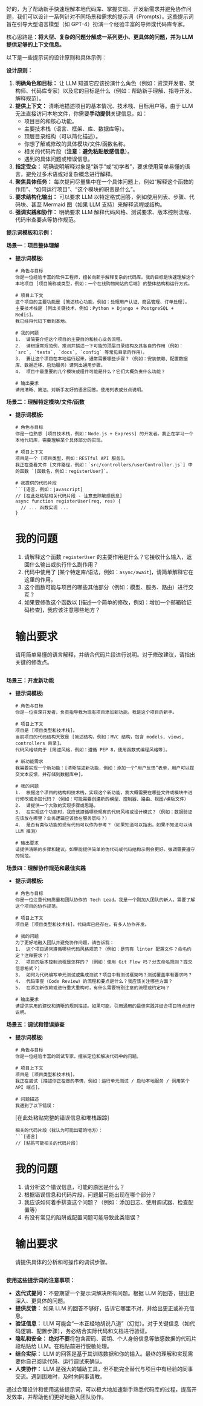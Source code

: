 好的，为了帮助新手快速理解本地代码库、掌握实现、开发新需求并避免协作问题，我们可以设计一系列针对不同场景和需求的提示词（Prompts）。这些提示词旨在引导大型语言模型（如 GPT-4）扮演一个经验丰富的导师或代码库专家。

核心思路是：**将大型、复杂的问题分解成一系列更小、更具体的问题，并为 LLM 提供足够的上下文信息。**

以下是一些提示词的设计原则和具体示例：

**设计原则：**

1.  **明确角色和目标：** 让 LLM 知道它应该扮演什么角色（例如：资深开发者、架构师、代码库专家）以及它的目标是什么（例如：帮助新手理解、指导开发、解释规范）。
2.  **提供上下文：** 清晰地描述项目的基本情况、技术栈、目标用户等。由于 LLM 无法直接访问本地文件，你需要**手动提供**关键信息，如：
    *   项目目的和核心功能。
    *   主要技术栈（语言、框架、库、数据库等）。
    *   顶层目录结构（可以简化描述）。
    *   你想了解或修改的具体模块/文件/函数名称。
    *   相关的代码片段（**注意：避免粘贴敏感信息**）。
    *   遇到的具体问题或错误信息。
3.  **指定受众：** 明确说明解释对象是“新手”或“初学者”，要求使用简单易懂的语言，避免过多术语或对复杂概念进行解释。
4.  **聚焦具体任务：** 每次提问尽量集中在一个具体问题上，例如“解释这个函数的作用”、“如何运行项目”、“这个模块的职责是什么”。
5.  **要求结构化输出：** 可以要求 LLM 以特定格式回答，例如使用列表、步骤、代码块、甚至 Mermaid 图（如果 LLM 支持）来解释流程或结构。
6.  **强调实践和协作：** 明确要求 LLM 解释代码风格、测试要求、版本控制流程、代码审查要点等协作规范。

**提示词模板和示例：**

**场景一：项目整体理解**

*   **提示词模板:**
    ```
    # 角色与目标
    你是一位经验丰富的软件工程师，擅长向新手解释复杂的代码库。我的目标是快速理解这个本地项目 [项目简称或类型，例如：一个在线购物网站的后端] 的整体结构和运行方式。

    # 项目上下文
    这个项目的主要功能是 [简述核心功能，例如：处理用户认证、商品管理、订单处理]。
    主要技术栈是 [列出关键技术，例如：Python + Django + PostgreSQL + Redis]。
    我已经将代码下载到本地。

    # 我的问题
    1.  请简要介绍这个项目的主要目的和核心业务流程。
    2.  请根据常规范例，推测并描述一下可能的顶层目录结构及其各自的作用（例如：`src`, `tests`, `docs`, `config` 等常见目录的作用）。
    3.  要让这个项目在本地运行起来，通常需要哪些步骤？（例如：安装依赖、配置数据库、数据迁移、启动服务）请列出通用步骤。
    4.  项目中最重要的几个模块或组件可能是什么？它们大概负责什么功能？

    # 输出要求
    请用清晰、简洁、对新手友好的语言回答。使用列表或分点说明。
    ```

**场景二：理解特定模块/文件/函数**

*   **提示词模板:**
    ```
    # 角色与目标
    你是一位熟悉 [项目技术栈，例如：Node.js + Express] 的开发者。我正在学习一个本地代码库，需要理解某个具体部分的实现。

    # 项目上下文
    项目是一个 [项目类型，例如：RESTful API 服务]。
    我正在查看文件 [文件路径，例如：`src/controllers/userController.js`] 中的函数 `[函数名，例如：registerUser]`。

    # 我提供的代码片段
    ```[语言，例如：javascript]
    // [在此处粘贴相关代码片段 - 注意去除敏感信息]
    async function registerUser(req, res) {
      // ... 函数实现 ...
    }
    ```

    # 我的问题
    1.  请解释这个函数 `registerUser` 的主要作用是什么？它接收什么输入，返回什么输出或执行什么副作用？
    2.  代码中使用了 [某个特定库/语法，例如：`async/await`]，请简单解释它在这里的作用。
    3.  这个函数可能与项目的哪些其他部分（例如：模型、服务、路由）进行交互？
    4.  如果要修改这个函数以 [描述一个简单的修改，例如：增加一个邮箱验证码检查]，我应该注意哪些地方？

    # 输出要求
    请用简单易懂的语言解释，并结合代码片段进行说明。对于修改建议，请指出关键的修改点。
    ```

**场景三：开发新功能**

*   **提示词模板:**
    ```
    # 角色与目标
    你是一位资深开发者，负责指导我为现有项目添加新功能。我是这个项目的新手。

    # 项目上下文
    项目是 [项目类型和技术栈]。
    当前项目的代码结构大致是 [简述结构，例如：MVC 结构，包含 models, views, controllers 目录]。
    代码风格倾向于 [简述风格，例如：遵循 PEP 8，使用函数式编程风格等]。

    # 新功能需求
    我需要实现一个新功能：[清晰描述新功能，例如：添加一个“用户反馈”表单，用户可以提交文本反馈，并存储到数据库中]。

    # 我的问题
    1.  根据这个项目的结构和技术栈，实现这个新功能，我大概需要在哪些文件或模块中进行修改或添加代码？（例如：可能需要创建新的模型、控制器、路由、视图/模板文件）
    2.  请提供一个大致的实现步骤或思路。
    3.  在实现这个功能时，我应该遵循哪些现有的代码风格或设计模式？（例如：数据验证应该放在哪里？业务逻辑应该放在服务层吗？）
    4.  是否有类似功能的现有代码可以作为参考？（如果知道可以指出，如果不知道可以请 LLM 推测）

    # 输出要求
    请提供清晰的步骤和建议。如果能提供简单的伪代码或代码结构示例会更好。强调需要遵守的规范。
    ```

**场景四：理解协作规范和最佳实践**

*   **提示词模板:**
    ```
    # 角色与目标
    你是一位注重代码质量和团队协作的 Tech Lead。我是一个刚加入团队的新人，需要了解这个项目的协作规范。

    # 项目上下文
    项目是 [项目类型和技术栈]。代码库已经存在，有多人协作开发。

    # 我的问题
    为了更好地融入团队并避免协作问题，请告诉我：
    1.  这个项目通常遵循哪些代码风格规范？（例如：是否有 linter 配置文件？命名约定？注释要求？）
    2.  项目的版本控制流程是怎样的？（例如：使用 Git Flow 吗？分支命名规则？提交信息格式？）
    3.  如何为代码编写单元测试或集成测试？项目中有测试框架吗？测试覆盖率有要求吗？
    4.  代码审查（Code Review）的流程和要点是什么？我应该关注哪些方面？
    5.  在添加新依赖或进行重大重构时，有什么需要特别注意的流程或约定吗？

    # 输出要求
    请提供实用的建议和清晰的规则描述。如果可能，引用通用的最佳实践并结合项目特点进行说明。
    ```

**场景五：调试和错误排查**

*   **提示词模板:**
    ```
    # 角色与目标
    你是一位经验丰富的调试专家，擅长定位和解决代码中的问题。

    # 项目上下文
    项目是 [项目类型和技术栈]。
    我正在尝试 [描述你正在做的事情，例如：运行单元测试 / 启动本地服务 / 调用某个 API 端点]。

    # 问题描述
    我遇到了以下错误：
    ```
    [在此处粘贴完整的错误信息和堆栈跟踪]
    ```
    相关的代码片段（我认为可能出错的地方）：
    ```[语言]
    // [粘贴可能相关的代码片段]
    ```

    # 我的问题
    1.  请分析这个错误信息，可能的原因是什么？
    2.  根据错误信息和代码片段，问题最可能出现在哪个部分？
    3.  我应该如何着手排查这个问题？（例如：添加日志、使用调试器、检查配置等）
    4.  有没有常见的陷阱或配置问题可能导致此类错误？

    # 输出要求
    请提供具体的分析和可操作的调试步骤。
    ```

**使用这些提示词的注意事项：**

*   **迭代式提问：** 不要期望一个提示词解决所有问题。根据 LLM 的回答，提出更深入、更具体的问题。
*   **提供反馈：** 如果 LLM 的回答不够好，告诉它哪里不对，并给出更正或补充信息。
*   **验证信息：** LLM 可能会“一本正经地胡说八道”（幻觉）。对于关键信息（如代码逻辑、配置步骤），务必结合实际代码和文档进行验证。
*   **隐私和安全：** **绝对不要**将包含密码、密钥、个人身份信息等敏感数据的代码片段粘贴给 LLM。在粘贴前进行脱敏处理。
*   **结合实际：** LLM 的回答是基于其训练数据和你的输入。最终的理解和实现需要你自己阅读代码、运行调试来确认。
*   **人类协作：** LLM 是强大的辅助工具，但不能完全替代与项目中有经验的同事交流。遇到困难时，及时向同事请教。

通过合理设计和使用这些提示词，可以极大地加速新手熟悉代码库的过程，提高开发效率，并帮助他们更好地融入团队协作。
